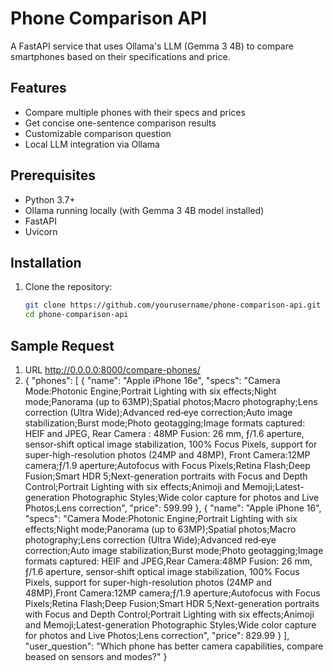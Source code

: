# Phone Comparison API

A FastAPI service that uses Ollama's LLM (Gemma 3 4B) to compare smartphones based on their specifications and price.

## Features

- Compare multiple phones with their specs and prices
- Get concise one-sentence comparison results
- Customizable comparison question
- Local LLM integration via Ollama

## Prerequisites

- Python 3.7+
- Ollama running locally (with Gemma 3 4B model installed)
- FastAPI
- Uvicorn

## Installation

1. Clone the repository:
   ```bash
   git clone https://github.com/yourusername/phone-comparison-api.git
   cd phone-comparison-api

## Sample Request

1. URL http://0.0.0.0:8000/compare-phones/
2. {
  "phones": [
    {
      "name": "Apple iPhone 16e",
      "specs": "Camera Mode:Photonic Engine;Portrait Lighting with six effects;Night mode;Panorama (up to 63MP);Spatial photos;Macro photography;Lens correction (Ultra Wide);Advanced red‑eye correction;Auto image stabilization;Burst mode;Photo geotagging;Image formats captured: HEIF and JPEG, Rear Camera : 48MP Fusion: 26 mm, ƒ/1.6 aperture, sensor‑shift optical image stabilization, 100% Focus Pixels, support for super-high-resolution photos (24MP and 48MP), Front Camera:12MP camera;ƒ/1.9 aperture;Autofocus with Focus Pixels;Retina Flash;Deep Fusion;Smart HDR 5;Next-generation portraits with Focus and Depth Control;Portrait Lighting with six effects;Animoji and Memoji;Latest-generation Photographic Styles;Wide color capture for photos and Live Photos;Lens correction",
      "price": 599.99
    },
    {
      "name": "Apple iPhone 16",
      "specs": "Camera Mode:Photonic Engine;Portrait Lighting with six effects;Night mode;Panorama (up to 63MP);Spatial photos;Macro photography;Lens correction (Ultra Wide);Advanced red‑eye correction;Auto image stabilization;Burst mode;Photo geotagging;Image formats captured: HEIF and JPEG,Rear Camera:48MP Fusion: 26 mm, ƒ/1.6 aperture, sensor‑shift optical image stabilization, 100% Focus Pixels, support for super-high-resolution photos (24MP and 48MP),Front Camera:12MP camera;ƒ/1.9 aperture;Autofocus with Focus Pixels;Retina Flash;Deep Fusion;Smart HDR 5;Next-generation portraits with Focus and Depth Control;Portrait Lighting with six effects;Animoji and Memoji;Latest-generation Photographic Styles;Wide color capture for photos and Live Photos;Lens correction",
      "price": 829.99
    }
  ],
  "user_question": "Which phone has better camera capabilities, compare beased on sensors and modes?"
}

